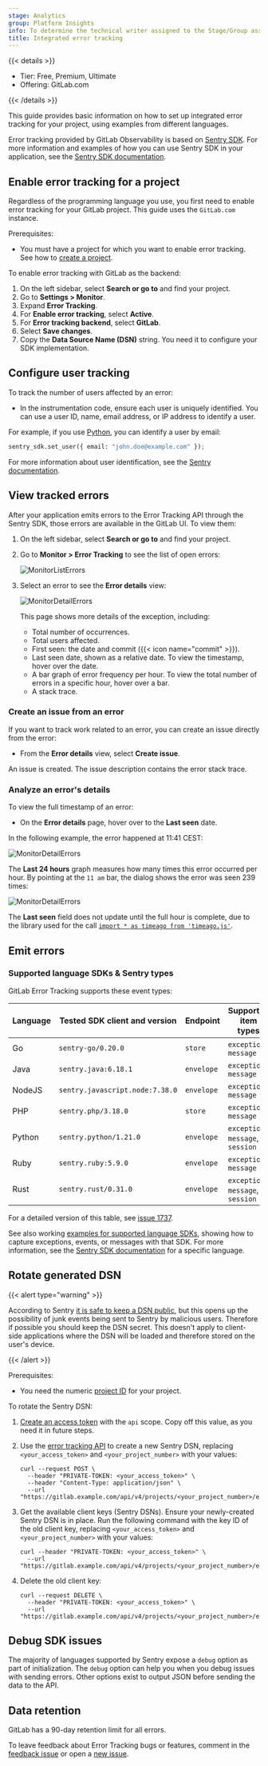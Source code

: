 ```yaml
---
stage: Analytics
group: Platform Insights
info: To determine the technical writer assigned to the Stage/Group associated with this page, see https://handbook.gitlab.com/handbook/product/ux/technical-writing/#assignments
title: Integrated error tracking
---
```


{{< details >}}

- Tier: Free, Premium, Ultimate
- Offering: GitLab.com

{{< /details >}}

This guide provides basic information on how to set up integrated error tracking for
your project, using examples from different languages.

Error tracking provided by GitLab Observability is based on
[Sentry SDK](https://docs.sentry.io/).
For more information and examples of how you can use Sentry SDK in your application,
see the [Sentry SDK documentation](https://docs.sentry.io/platforms/).

## Enable error tracking for a project

Regardless of the programming language you use, you first need to enable error tracking
for your GitLab project. This guide uses the `GitLab.com` instance.

Prerequisites:

- You must have a project for which you want to enable error tracking.
  See how to [create a project](../user/project/_index.md).

To enable error tracking with GitLab as the backend:

1. On the left sidebar, select **Search or go to** and find your project.
1. Go to **Settings > Monitor**.
1. Expand **Error Tracking**.
1. For **Enable error tracking**, select **Active**.
1. For **Error tracking backend**, select **GitLab**.
1. Select **Save changes**.
1. Copy the **Data Source Name (DSN)** string. You need it to configure your SDK implementation.

## Configure user tracking

To track the number of users affected by an error:

- In the instrumentation code, ensure each user is uniquely identified.
  You can use a user ID, name, email address, or IP address to identify a user.

For example, if you use
[Python](https://docs.sentry.io/platforms/python/enriching-events/identify-user/),
you can identify a user by email:

```python
sentry_sdk.set_user({ email: "john.doe@example.com" });
```

For more information about user identification, see the [Sentry documentation](https://docs.sentry.io/).

## View tracked errors

After your application emits errors to the Error Tracking API through the Sentry SDK,
those errors are available in the GitLab UI. To view them:

1. On the left sidebar, select **Search or go to** and find your project.
1. Go to **Monitor > Error Tracking** to see the list of open errors:

   ![MonitorListErrors](img/list_errors_v16_0.png)

1. Select an error to see the **Error details** view:

   ![MonitorDetailErrors](img/detail_errors_v16_0.png)

   This page shows more details of the exception, including:

   - Total number of occurrences.
   - Total users affected.
   - First seen: the date and commit ({{< icon name="commit" >}}).
   - Last seen date, shown as a relative date. To view the timestamp, hover over the date.
   - A bar graph of error frequency per hour. To view the total number of errors in a specific hour, hover over a bar.
   - A stack trace.

### Create an issue from an error

If you want to track work related to an error, you can create an issue directly from the error:

- From the **Error details** view, select **Create issue**.

An issue is created. The issue description contains the error stack trace.

### Analyze an error's details

To view the full timestamp of an error:

- On the **Error details** page, hover over to the **Last seen** date.

In the following example, the error happened at 11:41 CEST:

![MonitorDetailErrors](img/last_seen_v16_10.png)

The **Last 24 hours** graph measures how many times this error occurred per hour.
By pointing at the `11 am` bar, the dialog shows the error was seen 239 times:

![MonitorDetailErrors](img/error_bucket_v16_10.png)

The **Last seen** field does not update until the full hour is complete, due to
the library used for the call
[`import * as timeago from 'timeago.js'`](https://gitlab.com/gitlab-org/gitlab/-/blob/master/app/assets/javascripts/lib/utils/datetime/timeago_utility.js#L1).

## Emit errors

### Supported language SDKs & Sentry types

GitLab Error Tracking supports these event types:

| Language | Tested SDK client and version   | Endpoint   | Supported item types              |
| -------- | ------------------------------- | ---------- | --------------------------------- |
| Go       | `sentry-go/0.20.0`              | `store`    | `exception`, `message`            |
| Java     | `sentry.java:6.18.1`            | `envelope` | `exception`, `message`            |
| NodeJS   | `sentry.javascript.node:7.38.0` | `envelope` | `exception`, `message`            |
| PHP      | `sentry.php/3.18.0`             | `store`    | `exception`, `message`            |
| Python   | `sentry.python/1.21.0`          | `envelope` | `exception`, `message`, `session` |
| Ruby     | `sentry.ruby:5.9.0`             | `envelope` | `exception`, `message`            |
| Rust     | `sentry.rust/0.31.0`            | `envelope` | `exception`, `message`, `session` |

For a detailed version of this table, see
[issue 1737](https://gitlab.com/gitlab-org/opstrace/opstrace/-/issues/1737).

See also working [examples for supported language SDKs](https://gitlab.com/gitlab-org/opstrace/opstrace/-/tree/main/test/sentry-sdk/testdata/supported-sdk-clients), showing how to capture exceptions, events, or messages with that SDK.
For more information, see the [Sentry SDK documentation](https://docs.sentry.io/) for a specific language.

## Rotate generated DSN

{{< alert type="warning" >}}

According to Sentry [it is safe to keep a DSN public](https://docs.sentry.io/concepts/key-terms/dsn-explainer/#dsn-utilization), but this opens up the possibility of junk events being sent to Sentry by malicious users. Therefore if possible you should keep the DSN secret. This doesn't apply to client-side applications where the DSN will be loaded and therefore stored on the user's device.

{{< /alert >}}

Prerequisites:

- You need the numeric [project ID](../user/project/working_with_projects.md#find-the-project-id)
  for your project.

To rotate the Sentry DSN:

1. [Create an access token](../user/profile/personal_access_tokens.md#create-a-personal-access-token)
   with the `api` scope. Copy off this value, as you need it in future steps.
1. Use the [error tracking API](../api/error_tracking.md) to create a new Sentry DSN,
   replacing `<your_access_token>` and `<your_project_number>` with your values:

   ```shell
   curl --request POST \
     --header "PRIVATE-TOKEN: <your_access_token>" \
     --header "Content-Type: application/json" \
     --url "https://gitlab.example.com/api/v4/projects/<your_project_number>/error_tracking/client_keys"
   ```

1. Get the available client keys (Sentry DSNs). Ensure your newly-created Sentry DSN
   is in place. Run the following command with the key ID of the old client key, replacing `<your_access_token>`
   and `<your_project_number>` with your values:

   ```shell
   curl --header "PRIVATE-TOKEN: <your_access_token>" \
     --url "https://gitlab.example.com/api/v4/projects/<your_project_number>/error_tracking/client_keys"
   ```

1. Delete the old client key:

   ```shell
   curl --request DELETE \
     --header "PRIVATE-TOKEN: <your_access_token>" \
     --url "https://gitlab.example.com/api/v4/projects/<your_project_number>/error_tracking/client_keys/<key_id>"
   ```

## Debug SDK issues

The majority of languages supported by Sentry expose a `debug` option as part
of initialization. The `debug` option can help you when you debug issues with
sending errors. Other options exist to output JSON before sending the data to the API.

## Data retention

GitLab has a 90-day retention limit for all errors.

To leave feedback about Error Tracking bugs or features, comment in the
[feedback issue](https://gitlab.com/gitlab-org/opstrace/opstrace/-/issues/2362) or open a
[new issue](https://gitlab.com/gitlab-org/opstrace/opstrace/-/issues/new).
